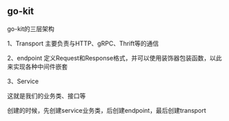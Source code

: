 ## go-kit

go-kit的三层架构

1、Transport
主要负责与HTTP、gRPC、Thrift等的通信

2、endpoint
定义Request和Response格式，并可以使用装饰器包装函数，以此来实现各种中间件嵌套

3、Service

这就是我们的业务类、接口等


创建的时候，先创建service业务类，后创建endpoint，最后创建transport